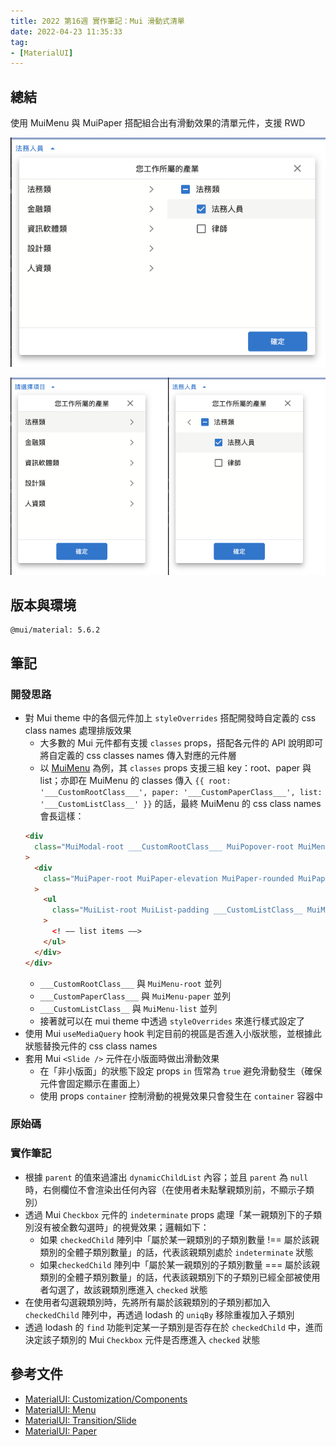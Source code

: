 ```yaml
---
title: 2022 第16週 實作筆記：Mui 滑動式清單
date: 2022-04-23 11:35:33
tag:
- [MaterialUI]
---
```


## 總結

使用 MuiMenu 與 MuiPaper 搭配組合出有滑動效果的清單元件，支援 RWD

![桌機版本](/2022/mui-slide-menu/demo-desktop.png)

![手機版本](/2022/mui-slide-menu/demo-mobile.png)

## 版本與環境

```
@mui/material: 5.6.2
```

## 筆記

### 開發思路

- 對 Mui theme 中的各個元件加上 `styleOverrides` 搭配開發時自定義的 css class names 處理排版效果
  - 大多數的 Mui 元件都有支援 `classes` props，搭配各元件的 API 說明即可將自定義的 css classes names 傳入對應的元件層
  - 以 [MuiMenu](https://mui.com/material-ui/api/menu/#css) 為例，其 `classes` props 支援三組 key：root、paper 與 list；亦即在 MuiMenu 的 classes 傳入 `{{ root: '___CustomRootClass___', paper: '___CustomPaperClass___', list: '___CustomListClass__' }}` 的話，最終 MuiMenu 的 css class names 會長這樣：
  ```html
  <div
    class="MuiModal-root ___CustomRootClass___ MuiPopover-root MuiMenu-root css-10nakn3-MuiModal-root-MuiPopover-root-MuiMenu-root"
  >
    <div
      class="MuiPaper-root MuiPaper-elevation MuiPaper-rounded MuiPaper-elevation1 ___CustomPaperClass___ MuiMenu-paper MuiPaper-root MuiPaper-elevation MuiPaper-rounded MuiPaper-elevation8 MuiPopover-paper css-1poimk-MuiPaper-root-MuiMenu-paper-MuiPaper-root-MuiPopover-paper"
    >
      <ul
        class="MuiList-root MuiList-padding ___CustomListClass__ MuiMenu-list css-6hp17o-MuiList-root-MuiMenu-list"
      >
        <! –– list items ––>
      </ul>
    </div>
  </div>
  ```
  - `___CustomRootClass___` 與 `MuiMenu-root` 並列
  - `___CustomPaperClass___` 與 `MuiMenu-paper` 並列
  - `___CustomListClass__` 與 `MuiMenu-list` 並列
  - 接著就可以在 mui theme 中透過 `styleOverrides` 來進行樣式設定了
- 使用 Mui `useMediaQuery` hook 判定目前的視區是否進入小版狀態，並根據此狀態替換元件的 css class names
- 套用 Mui `<Slide />` 元件在小版面時做出滑動效果
  - 在「非小版面」的狀態下設定 props `in` 恆常為 `true` 避免滑動發生（確保元件會固定顯示在畫面上）
  - 使用 props `container` 控制滑動的視覺效果只會發生在 `container` 容器中

### 原始碼

<script src="https://gist.github.com/tzynwang/a72ae5095969ca85ca877b86837f83a1.js"></script>

### 實作筆記

- 根據 `parent` 的值來過濾出 `dynamicChildList` 內容；並且 `parent` 為 `null` 時，右側欄位不會渲染出任何內容（在使用者未點擊親類別前，不顯示子類別）
- 透過 Mui `Checkbox` 元件的 `indeterminate` props 處理「某一親類別下的子類別沒有被全數勾選時」的視覺效果；邏輯如下：
  - 如果 `checkedChild` 陣列中「屬於某一親類別的子類別數量 !== 屬於該親類別的全體子類別數量」的話，代表該親類別處於 `indeterminate` 狀態
  - 如果`checkedChild` 陣列中「屬於某一親類別的子類別數量 === 屬於該親類別的全體子類別數量」的話，代表該親類別下的子類別已經全部被使用者勾選了，故該親類別應進入 `checked` 狀態
- 在使用者勾選親類別時，先將所有屬於該親類別的子類別都加入 `checkedChild` 陣列中，再透過 lodash 的 `uniqBy` 移除重複加入子類別
- 透過 lodash 的 `find` 功能判定某一子類別是否存在於 `checkedChild` 中，進而決定該子類別的 Mui `Checkbox` 元件是否應進入 `checked` 狀態

## 參考文件

- [MaterialUI: Customization/Components](https://mui.com/material-ui/customization/theme-components/)
- [MaterialUI: Menu](https://mui.com/material-ui/react-menu/#main-content)
- [MaterialUI: Transition/Slide](https://mui.com/material-ui/transitions/#slide)
- [MaterialUI: Paper](https://mui.com/material-ui/react-paper/#main-content)
